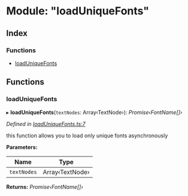 
# Module: "loadUniqueFonts"

## Index

### Functions

* [loadUniqueFonts](_loaduniquefonts_.md#loaduniquefonts)

## Functions

###  loadUniqueFonts

▸ **loadUniqueFonts**(`textNodes`: Array‹TextNode›): *Promise‹FontName[]›*

*Defined in [loadUniqueFonts.ts:7](https://github.com/figma-plugin-helper-functions/figma-plugin-helpers/blob/5f3a767/src/helpers/loadUniqueFonts.ts#L7)*

this function allows you to load only unique fonts asynchronously

**Parameters:**

Name | Type |
------ | ------ |
`textNodes` | Array‹TextNode› |

**Returns:** *Promise‹FontName[]›*
